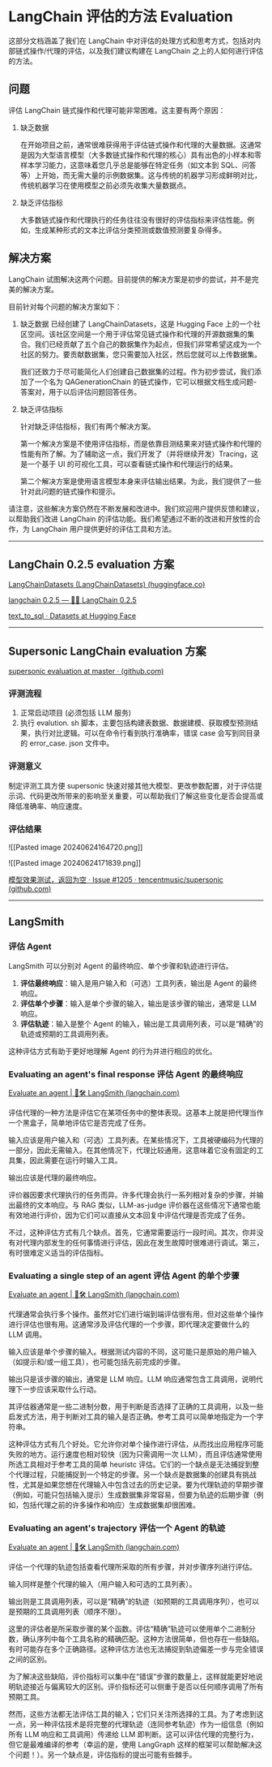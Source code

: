 # LangChain 评估的方法 Evaluation

这部分文档涵盖了我们在 LangChain 中对评估的处理方式和思考方式，包括对内部链式操作/代理的评估，以及我们建议构建在 LangChain 之上的人如何进行评估的方法。

## 问题

评估 LangChain 链式操作和代理可能非常困难。这主要有两个原因：

1. 缺乏数据

	在开始项目之前，通常很难获得用于评估链式操作和代理的大量数据。这通常是因为大型语言模型（大多数链式操作和代理的核心）具有出色的小样本和零样本学习能力，这意味着您几乎总是能够在特定任务（如文本到 SQL、问答等）上开始，而无需大量的示例数据集。这与传统的机器学习形成鲜明对比，传统机器学习在使用模型之前必须先收集大量数据点。

2. 缺乏评估指标

	大多数链式操作和代理执行的任务往往没有很好的评估指标来评估性能。例如，生成某种形式的文本比评估分类预测或数值预测要复杂得多。

## 解决方案

LangChain 试图解决这两个问题。目前提供的解决方案是初步的尝试，并不是完美的解决方案。

目前针对每个问题的解决方案如下：

1. 缺乏数据
	已经创建了 LangChainDatasets，这是 Hugging Face 上的一个社区空间。该社区空间是一个用于评估常见链式操作和代理的开源数据集的集合。我们已经贡献了五个自己的数据集作为起点，但我们非常希望这成为一个社区的努力。要贡献数据集，您只需要加入社区，然后您就可以上传数据集。

	我们还致力于尽可能简化人们创建自己数据集的过程。作为初步尝试，我们添加了一个名为 QAGenerationChain 的链式操作，它可以根据文档生成问题-答案对，用于以后评估问题回答任务。

2. 缺乏评估指标

	针对缺乏评估指标，我们有两个解决方案。

	第一个解决方案是不使用评估指标，而是依靠目测结果来对链式操作和代理的性能有所了解。为了辅助这一点，我们开发了（并将继续开发）Tracing，这是一个基于 UI 的可视化工具，可以查看链式操作和代理运行的结果。

	第二个解决方案是使用语言模型本身来评估输出结果。为此，我们提供了一些针对此问题的链式操作和提示。

请注意，这些解决方案仍然在不断发展和改进中。我们欢迎用户提供反馈和建议，以帮助我们改进 LangChain 的评估功能。我们希望通过不断的改进和开放性的合作，为 LangChain 用户提供更好的评估工具和方法。

---

## LangChain 0.2.5 evaluation 方案

[LangChainDatasets (LangChainDatasets) (huggingface.co)](https://huggingface.co/LangChainDatasets)

[langchain 0.2.5 — 🦜🔗 LangChain 0.2.5](https://api.python.langchain.com/en/latest/langchain_api_reference.html#module-langchain.evaluation)

[text_to_sql · Datasets at Hugging Face](https://huggingface.co/datasets/gretelai/synthetic_text_to_sql?row=0)

---

## Supersonic LangChain evaluation 方案

[supersonic evaluation at master · (github.com)](https://github.com/tencentmusic/supersonic/tree/master/evaluation)

### 评测流程

1. 正常启动项目 (必须包括 LLM 服务)
2. 执行 evalution. sh 脚本，主要包括构建表数据、数据建模、获取模型预测结果，执行对比逻辑。可以在命令行看到执行准确率，错误 case 会写到同目录的 error_case. json 文件中。

### 评测意义

制定评测工具方便 supersonic 快速对接其他大模型、更改参数配置，对于评估提示词、代码更改所带来的影响至关重要，可以帮助我们了解这些变化是否会提高或降低准确率、响应速度。

### 评估结果

![[Pasted image 20240624164720.png]]

![[Pasted image 20240624171839.png]]

[模型效果测试，返回为空 · Issue #1205 · tencentmusic/supersonic (github.com)](https://github.com/tencentmusic/supersonic/issues/1205)

---

## LangSmith

### 评估 Agent

LangSmith 可以分别对 Agent 的最终响应、单个步骤和轨迹进行评估。

1. **评估最终响应**：输入是用户输入和（可选）工具列表，输出是 Agent 的最终响应。
2. **评估单个步骤**：输入是单个步骤的输入，输出是该步骤的输出，通常是 LLM 响应。
3. **评估轨迹**：输入是整个 Agent 的输入，输出是工具调用列表，可以是“精确”的轨迹或预期的工具调用列表。

这种评估方式有助于更好地理解 Agent 的行为并进行相应的优化。

### Evaluating an agent's final response 评估 Agent 的最终响应

[Evaluate an agent | 🦜️🛠️ LangSmith (langchain.com)](https://docs.smith.langchain.com/tutorials/Developers/agents#response-evaluation)

评估代理的一种方法是评估它在某项任务中的整体表现。这基本上就是把代理当作一个黑盒子，简单地评估它是否完成了任务。

输入应该是用户输入和（可选）工具列表。在某些情况下，工具被硬编码为代理的一部分，因此无需输入。在其他情况下，代理比较通用，这意味着它没有固定的工具集，因此需要在运行时输入工具。

输出应该是代理的最终响应。

评价器因要求代理执行的任务而异。许多代理会执行一系列相对复杂的步骤，并输出最终的文本响应。与 RAG 类似，LLM-as-judge 评价器在这些情况下通常也能有效地进行评价，因为它们可以直接从文本回复中评估代理是否完成了任务。

不过，这种评估方式有几个缺点。首先，它通常需要运行一段时间。其次，你并没有对代理内部发生的任何事情进行评估，因此在发生故障时很难进行调试。第三，有时很难定义适当的评估指标。

### Evaluating a single step of an agent 评估 Agent 的单个步骤

[Evaluate an agent | 🦜️🛠️ LangSmith (langchain.com)](https://docs.smith.langchain.com/tutorials/Developers/agents#single-step-evaluation)

代理通常会执行多个操作。虽然对它们进行端到端评估很有用，但对这些单个操作进行评估也很有用。这通常涉及评估代理的一个步骤，即代理决定要做什么的 LLM 调用。

输入应该是单个步骤的输入。根据测试内容的不同，这可能只是原始的用户输入（如提示和/或一组工具），也可能包括先前完成的步骤。

输出只是该步骤的输出，通常是 LLM 响应。LLM 响应通常包含工具调用，说明代理下一步应该采取什么行动。

其评估器通常是一些二进制分数，用于判断是否选择了正确的工具调用，以及一些启发式方法，用于判断对工具的输入是否正确。参考工具可以简单地指定为一个字符串。

这种评估方式有几个好处。它允许你对单个操作进行评估，从而找出应用程序可能失败的地方。运行速度也相对较快（因为只需调用一次 LLM），而且评估通常使用所选工具相对于参考工具的简单 heuristc 评估。它们的一个缺点是无法捕捉到整个代理过程，只能捕捉到一个特定的步骤。另一个缺点是数据集的创建具有挑战性，尤其是如果您想在代理输入中包含过去的历史记录。要为代理轨迹的早期步骤（例如，可能只包括输入提示）生成数据集非常容易，但要为轨迹的后期步骤（例如，包括代理之前的许多操作和响应）生成数据集却很困难。

### Evaluating an agent's trajectory 评估一个 Agent 的轨迹

[Evaluate an agent | 🦜️🛠️ LangSmith (langchain.com)](https://docs.smith.langchain.com/tutorials/Developers/agents#trajectory)

评估一个代理的轨迹包括查看代理所采取的所有步骤，并对步骤序列进行评估。

输入同样是整个代理的输入（用户输入和可选的工具列表）。

输出则是工具调用列表，可以是“精确”的轨迹（如预期的工具调用序列），也可以是预期的工具调用列表（顺序不限）。

这里的评估者是所采取步骤的某个函数。评估“精确”轨迹可以使用单个二进制分数，确认序列中每个工具名称的精确匹配。这种方法很简单，但也存在一些缺陷。有时可能存在多个正确路径。这种评估方法也无法捕捉到轨迹偏差一步与完全错误之间的区别。

为了解决这些缺陷，评价指标可以集中在“错误”步骤的数量上，这样就能更好地说明轨迹接近与偏离较大的区别。评价指标还可以侧重于是否以任何顺序调用了所有预期工具。

然而，这些方法都无法评估工具的输入；它们只关注所选择的工具。为了考虑到这一点，另一种评估技术是将完整的代理轨迹（连同参考轨迹）作为一组信息（例如所有 LLM 响应和工具调用）传递给 LLM 即判断。这可以评估代理的完整行为，但它是最难编译的参考（幸运的是，使用 LangGraph 这样的框架可以帮助解决这个问题！）。另一个缺点是，评估指标的提出可能有些棘手。
